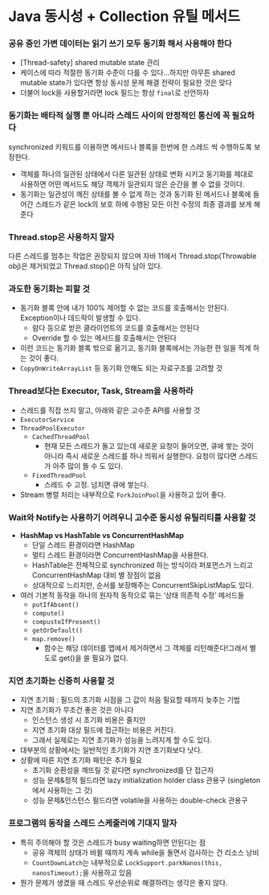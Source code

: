 # Java 동시성 + Collection 유틸 메서드

### 공유 중인 가변 데이터는 읽기 쓰기 모두 동기화  해서 사용해야 한다

- [Thread-safety] shared mutable state 관리
- 케이스에 따라 적절한 동기화 수준이 다를 수 있다…하지만 아무튼 shared mutable state가 있다면 항상 동시성 문제 해결 전략이 필요한 것은 맞다
- 더불어 lock을 사용할거라면 lock 필드는 항상 `final`로 선언하자

### 동기화는 배타적 실행 뿐 아니라 스레드 사이의 안정적인 통신에 꼭 필요하다

synchronized 키워드를 이용하면 메서드나 블록을 한번에 한 스레드 씩 수행하도록 보장한다.

- 객체를 하나의 일관된 상태에서 다른 일관된 상태로 변화 시키고 동기화를  제대로 사용하면 어떤 메서드도 해당 객체가 일관되지 않은 순간을 볼 수 없을 것이다.
- 동기화는 일관성이 깨진 상태를 볼 수 없게 하는 것과 동기화 된 메서드나 블록에 들어간 스레드가 같은 lock의 보호 하에 수행된 모든 이전 수정의 최종 결과를 보게 해준다

### Thread.stop은 사용하지 말자

다른 스레드를 멈추는 작업은 권장되지 않으며 자바 11에서 Thread.stop(Throwable obj)은 제거되었고 Thread.stop()은 아직 남아 있다. 

### 과도한 동기화는 피할 것

- 동기화 블록 안에 내가 100% 제어할 수 없는 코드를 호출해서는 안된다. Exception이나 데드락이 발생할 수 있다.
    - 람다 등으로 받은 클라이언트의 코드를 호출해서는 안된다
    - Override 할 수 있는 메서드를 호출해서는 안된다
- 이런 코드는 동기화 블록 밖으로 옮기고, 동기화 블록에서는 가능한 한 일을 적게 하는 것이 좋다.
- `CopyOnWriteArrayList` 등 동기화 안해도 되는 자료구조를 고려할 것

### Thread보다는 Executor, Task, Stream을 사용하라

- 스레드를 직접 쓰지 말고, 아래와 같은 고수준 API를 사용할 것
- `ExecutorService`
- `ThreadPoolExecutor`
    - `CachedThreadPool`
        - 현재 모든 스레드가 돌고 있는데 새로운 요청이 들어오면, 큐에 쌓는 것이 아니라 즉시 새로운 스레드를 하나 띄워서 실행한다. 요청이 많다면 스레드가 아주 많이 뜰 수 도 있다.
    - `FixedThreadPool`
        - 스레드 수 고정. 넘치면 큐에 쌓는다.
- Stream 병렬 처리는 내부적으로 `ForkJoinPool`을 사용하고 있어 좋다.

### Wait와 Notify는 사용하기 어려우니 고수준 동시성 유틸리티를 사용할 것

- **HashMap vs HashTable vs ConcurrentHashMap**
    - 단일 스레드 환경이라면 HashMap
    - 멀티 스레드 환경이라면 ConcurrentHashMap을 사용한다.
    - HashTable은 전체적으로 synchronized 하는 방식이라 퍼포먼스가 느리고 ConcurrentHashMap 대비 별 장점이 없음
    - 상대적으로 느리지만, 순서를 보장해주는 ConcurrentSkipListMap도 있다.
- 여러 기본적 동작을 하나의 원자적 동작으로 묶는  ‘상태 의존적 수정’ 메서드들
    - `putIfAbsent()`
    - `compute()`
    - `compusteIfPresent()`
    - `getOrDefault()`
    - `map.remove()`
        - 함수는 해당 데이터를 맵에서 제거하면서 그 객체를 리턴해준다!그래서 별도로 get()을 쓸 필요가 없다.

### 지연 초기화는 신중히 사용할 것

- 지연 초기화 : 필드의 초기화 시점을 그 값이 처음 필요할 때까지 늦추는 기법
- 지연 초기화가 무조건 좋은 것은 아니다
    - 인스턴스 생성 시 초기화 비용은 줄지만
    - 지연 초기화 대상 필드에 접근하는 비용은 커진다.
    - 그래서 실제로는 지연 초기화가 성능을 느려지게 할 수도 있다.
- 대부분의 상황에서는 일반적인 초기화가 지연 초기화보다 낫다.
- 상황에 따른 지연 초기화 패턴은 추가 필요
    - 초기화 순환성을 깨뜨릴 것 같다면 synchronized를 단 접근자
    - 성능 문제&정적 필드라면 lazy initialization holder class 관용구 (singleton에서 사용하는 그 것)
    - 성능 문제&인스턴스 필드라면 volatile을 사용하는 double-check 관용구

### 프로그램의 동작을 스레드 스케줄러에 기대지 말자

- 특히 주의해야 할 것은 스레드가 busy waiting하면 안된다는 점
    - 공유 객체의 상태가 바뀔 때까지 계속 while을 돌면서 검사하는 건 리소스 낭비
    - `CountDownLatch`는 내부적으로 `LockSupport.parkNanos(this, nanosTimeout);`을 사용하고 있음
- 뭔가 문제가 생겼을 때 스레드 우선순위로 해결하려는 생각은 좋지 않다.
